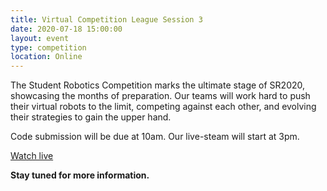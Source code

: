 ```yaml
---
title: Virtual Competition League Session 3
date: 2020-07-18 15:00:00
layout: event
type: competition
location: Online
---
```


The Student Robotics Competition marks the ultimate stage of SR2020, showcasing the months of preparation. Our teams will work hard to push their virtual robots to the limit, competing against each other, and evolving their strategies to gain the upper hand.

Code submission will be due at 10am. Our live-steam will start at 3pm.

[Watch live](https://youtu.be/symUE1E4niI)

**Stay tuned for more information.**
